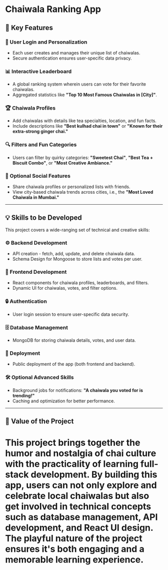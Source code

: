 
# Chaiwala Ranking App

## 📌 Key Features

### 🔐 User Login and Personalization
- Each user creates and manages their unique list of chaiwalas.
- Secure authentication ensures user-specific data privacy.

### 📊 Interactive Leaderboard
- A global ranking system wherein users can vote for their favorite chaiwalas.
- Aggregated statistics like **"Top 10 Most Famous Chaiwalas in [City]"**.

### 🏆 Chaiwala Profiles
- Add chaiwalas with details like tea specialties, location, and fun facts.
- Include descriptions like **"Best kulhad chai in town"** or **"Known for their extra-strong ginger chai."**

### 🔍 Filters and Fun Categories
- Users can filter by quirky categories: **"Sweetest Chai"**, **"Best Tea + Biscuit Combo"**, or **"Most Creative Ambiance."**

### 📢 Optional Social Features
- Share chaiwala profiles or personalized lists with friends.
- View city-based chaiwala trends across cities, i.e., the **"Most Loved Chaiwala in Mumbai."**

---

## 💡 Skills to be Developed

This project covers a wide-ranging set of technical and creative skills:

### ⚙️ Backend Development
- API creation - fetch, add, update, and delete chaiwala data.
- Schema Design for Mongoose to store lists and votes per user.

### 🎨 Frontend Development
- React components for chaiwala profiles, leaderboards, and filters.
- Dynamic UI for chaiwalas, votes, and filter options.

### 🔒 Authentication
- User login session to ensure user-specific data security.

### 🗄️ Database Management
- MongoDB for storing chaiwala details, votes, and user data.

### 🚀 Deployment
- Public deployment of the app (both frontend and backend).

### 🛠️ Optional Advanced Skills
- Background jobs for notifications: **"A chaiwala you voted for is trending!"**
- Caching and optimization for better performance.

---

## 🎯 Value of the Project

This project brings together the humor and nostalgia of chai culture with the practicality of learning full-stack development. By building this app, users can not only explore and celebrate local chaiwalas but also get involved in technical concepts such as database management, API development, and React UI design. The playful nature of the project ensures it's both engaging and a memorable learning experience.
=======
